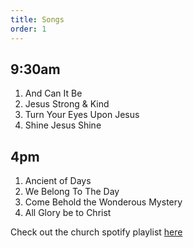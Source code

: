 ```yaml
---
title: Songs
order: 1
---
```


## 9:30am
1. And Can It Be
2. Jesus Strong & Kind
3. Turn Your Eyes Upon Jesus
4. Shine Jesus Shine

   
## 4pm
1. Ancient of Days
2. We Belong To The Day
3. Come Behold the Wonderous Mystery
4. All Glory be to Christ

Check out the church spotify playlist [here](https://open.spotify.com/playlist/3gh0ZKXkJBDbNEnZqJJDXj?si=0908aa3f87544643)
